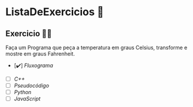 # ListaDeExercicios 🚀

## Exercicio 👨‍💻

Faça um Programa que peça a temperatura em graus Celsius, transforme e mostre em graus Fahrenheit.

- [✔️] _Fluxograma_
- [ ] _C++_
- [ ] _Pseudocódigo_
- [ ] _Python_
- [ ] _JavaScript_